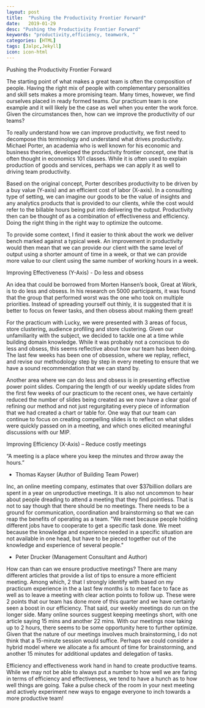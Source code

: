 ```yaml
---
layout: post
title:  "Pushing the Productivity Frontier Forward"
date:   2019-01-29
desc: "Pushing the Productivity Frontier Forward"
keywords: "productivity,efficiency, teamwork, "
categories: [HTML]
tags: [Jalpc,Jekyll]
icon: icon-html
---
```


Pushing the Productivity Frontier Forward

The starting point of what makes a great team is often the composition of people. Having the right mix of people with complementary personalities and skill sets makes a more promising team. Many times, however, we find ourselves placed in ready formed teams. Our practicum team is one example and it will likely be the case as well when you enter the work force. Given the circumstances then, how can we improve the productivity of our teams?

To really understand how we can improve productivity, we first need to decompose this terminology and understand what drives productivity. Michael Porter, an academia who is well known for his economic and business theories, developed the productivity frontier concept, one that is often thought in economics 101 classes. While it is often used to explain production of goods and services, perhaps we can apply it as well to driving team productivity.

Based on the original concept, Porter describes productivity to be driven by a buy value (Y-axis) and an efficient cost of labor (X-axis). In a consulting type of setting, we can imagine our goods to be the value of insights and any analytics products that is provided to our clients, while the cost would refer to the billable hours being put into delivering the output. Productivity then can be thought of as a combination of effectiveness and efficiency. Doing the right thing in the right way to optimize the outcome.

To provide some context, I find it easier to think about the work we deliver bench marked against a typical week. An improvement in productivity would then mean that we can provide our client with the same level of output using a shorter amount of time in a week, or that we can provide more value to our client using the same number of working hours in a week.

Improving Effectiveness (Y-Axis) - Do less and obsess

An idea that could be borrowed from Morten Hansen’s book, Great at Work, is to do less and obsess. In his research on 5000 participants, it was found that the group that performed worst was the one who took on multiple priorities. Instead of spreading yourself out thinly, it is suggested that it is better to focus on fewer tasks, and then obsess about making them great!

For the practicum with Lucky, we were presented with 3 areas of focus, store clustering, audience profiling and store clustering. Given our unfamiliarity with the subject, we decided to tackle one at a time while building domain knowledge. While it was probably not a conscious to do less and obsess, this seems reflective about how our team has been doing. The last few weeks has been one of obsession, where we replay, reflect, and revise our methodology step by step in every meeting to ensure that we have a sound recommendation that we can stand by.

Another area where we can do less and obsess is in presenting effective power point slides. Comparing the length of our weekly update slides from the first few weeks of our practicum to the recent ones, we have certainly reduced the number of slides being created as we now have a clear goal of refining our method and not just regurgitating every piece of information that we had created a chart or table for. One way that our team can continue to focus on creating compelling slides is to reflect on what slides were quickly passed on in a meeting, and which ones elicited meaningful discussions with our MIP.

Improving Efficiency (X-Axis) – Reduce costly meetings

“A meeting is a place where you keep the minutes and throw away the hours.” 
- Thomas Kayser (Author of Building Team Power)

Inc, an online meeting company, estimates that over $37billion dollars are spent in a year on unproductive meetings. It is also not uncommon to hear about people dreading to attend a meeting that they find pointless. That is not to say though that there should be no meetings. There needs to be a ground for communication, coordination and brainstorming so that we can reap the benefits of operating as a team.
"We meet because people holding different jobs have to cooperate to get a specific task done. We meet because the knowledge and experience needed in a specific situation are not available in one head, but have to be pieced together out of the knowledge and experience of several people." 
-  Peter Drucker (Management Consultant and Author)

How can than can we ensure productive meetings? There are many different articles that provide a list of tips to ensure a more efficient meeting. Among which, 2 that I strongly identify with based on my practicum experience in the a last few months is to meet face to face as well as to leave a meeting with clear action points to follow up. These were 2 points that our team has done more of this quarter and we have certainly seen a boost in our efficiency. That said, our weekly meetings do run on the longer side. Many online sources suggest keeping meetings short, with one article saying 15 mins and another 22 mins. With our meetings now taking up to 2 hours, there seems to be some opportunity here to further optimize. Given that the nature of our meetings involves much brainstorming, I do not think that a 15-minute session would suffice. Perhaps we could consider a hybrid model where we allocate a fix amount of time for brainstorming, and another 15 minutes for additional updates and delegation of tasks.

Efficiency and effectiveness work hand in hand to create productive teams. While we may not be able to always put a number to how well we are faring in terms of efficiency and effectiveness, we tend to have a hunch as to how well things are going. Take a pulse check of the room in your next meeting and actively experiment new ways to engage everyone to inch towards a more productive team! 

